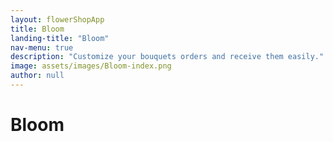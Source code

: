 ```yaml
---
layout: flowerShopApp
title: Bloom
landing-title: "Bloom"
nav-menu: true
description: "Customize your bouquets orders and receive them easily."
image: assets/images/Bloom-index.png
author: null
---
```


<h1>Bloom</h1>
